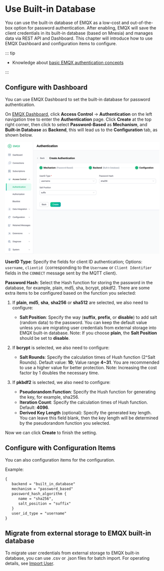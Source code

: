 # Use Built-in Database

You can use the built-in database of EMQX as a low-cost and out-of-the-box option for password authentication. After enabling, EMQX will save the client credentials in its built-in database (based on Mnesia) and manages data via REST API and Dashboard. This chapter will introduce how to use EMQX Dashboard and configuration items to configure.

::: tip

- Knowledge about [basic EMQX authentication concepts](../authn/authn.md)

:::

## Configure with Dashboard

You can use EMQX Dashboard to set the built-in database for password authentication.

On [EMQX Dashboard](http://127.0.0.1:18083/#/authentication), click **Access Control** -> **Authentication** on the left navigation tree to enter the **Authentication** page. Click **Create** at the top right corner, then click to select **Password-Based** as **Mechanism**, and **Built-in Database** as **Backend**, this will lead us to the **Configuration** tab, as shown below.

![Built-in-database](./assets/authn-built-in-database.png)



**UserID Type**: Specify the fields for client ID authentication; Options:  `username`, `clientid`（corresponding to the  `Username` or `Client Identifier` fields in the `CONNECT` message sent by the MQTT client).

**Password Hash**: Select the Hash function for storing the password in the database, for example, plain, md5, sha, bcrypt, pbkdf2. There are some extra items to be configured based on the function you selected:

1. If **plain**, **md5**, **sha**, **sha256** or **sha512** are selected, we also need to configure:
   - **Salt Position**: Specify the way (**suffix**, **prefix**, or **disable**) to add salt (random data) to the password. You can keep the default value unless you are migrating user credentials from external storage into EMQX built-in database. Note: If you choose **plain**, the **Salt Position** should be set to **disable**.
2. If **bcrypt** is selected, we also need to configure:

   - **Salt Rounds**: Specify the calculation times of Hush function (2^Salt Rounds). Default value: **10**; Value range **4~31**. You are recommended to use a higher value for better protection. Note: Increasing the cost factor by 1 doubles the necessary time.
3. If **pkbdf2** is selected, we also need to configure:

   - **Pseudorandom Function**: Specify the Hush function for generating the key, for example,  sha256.
   - **Iteration Count**: Specify the calculation times of Hush function. Default: **4096**.
   - **Derived Key Length** (optional): Specify the generated key length. You can leave this field blank, then the key length will be determined by the pseudorandom function you selected.

Now we can click **Create** to finish the setting.

## Configure with Configuration Items

You can also configuration items for the configuration. <!--For detailed steps, see [authn-builtin_db:authentication](../../configuration/configuration-manual.md#authn-builtin_db:authentication).-->

Example:

```hcl
{
   backend = "built_in_database"
   mechanism = "password_based"
   password_hash_algorithm {
      name = "sha256",
      salt_position = "suffix"
   }
   user_id_type = "username"
}
```



## Migrate from external storage to EMQX built-in database

To migrate user credentials from external storage to EMQX built-in database, you can use .csv or .json files for batch import. For operating details, see [Import User](./user_management.md#importing-users).
